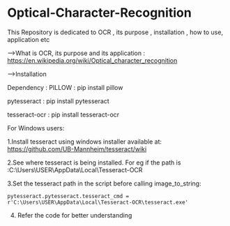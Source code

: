 # Optical-Character-Recognition
This Repository is dedicated to OCR , its purpose , installation , how to use, application etc

-->What is OCR, its purpose and its application : https://en.wikipedia.org/wiki/Optical_character_recognition

-->Installation

Dependency :
PILLOW : pip install pillow

pytesseract : pip install pytesseract

tesseract-ocr : pip install tesseract-ocr

For Windows users:

1.Install tesseract using windows installer available at: https://github.com/UB-Mannheim/tesseract/wiki

2.See where tesseract is being installed. For eg if the path is :C:\Users\USER\AppData\Local\Tesseract-OCR 

3.Set the tesseract path in the script before calling image_to_string:
    
    pytesseract.pytesseract.tesseract_cmd = r'C:\Users\USER\AppData\Local\Tesseract-OCR\tesseract.exe'
    
4. Refer the code for better understanding

